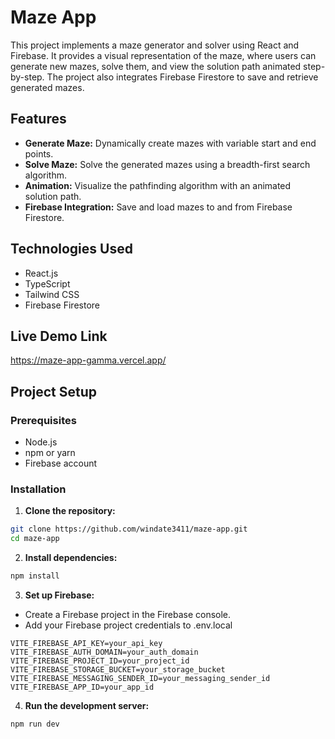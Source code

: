 # Maze App

This project implements a maze generator and solver using React and Firebase. It provides a visual representation of the maze, where users can generate new mazes, solve them, and view the solution path animated step-by-step. The project also integrates Firebase Firestore to save and retrieve generated mazes.

## Features

- **Generate Maze:** Dynamically create mazes with variable start and end points.
- **Solve Maze:** Solve the generated mazes using a breadth-first search algorithm.
- **Animation:** Visualize the pathfinding algorithm with an animated solution path.
- **Firebase Integration:** Save and load mazes to and from Firebase Firestore.

## Technologies Used

- React.js
- TypeScript
- Tailwind CSS
- Firebase Firestore

## Live Demo Link

https://maze-app-gamma.vercel.app/

## Project Setup

### Prerequisites

- Node.js
- npm or yarn
- Firebase account

### Installation

1. **Clone the repository:**

```bash
git clone https://github.com/windate3411/maze-app.git
cd maze-app
```

2. **Install dependencies:**

```bash
npm install
```

3. **Set up Firebase:**

- Create a Firebase project in the Firebase console.
- Add your Firebase project credentials to .env.local

```
VITE_FIREBASE_API_KEY=your_api_key
VITE_FIREBASE_AUTH_DOMAIN=your_auth_domain
VITE_FIREBASE_PROJECT_ID=your_project_id
VITE_FIREBASE_STORAGE_BUCKET=your_storage_bucket
VITE_FIREBASE_MESSAGING_SENDER_ID=your_messaging_sender_id
VITE_FIREBASE_APP_ID=your_app_id

```

4. **Run the development server:**

```bash
npm run dev
```
